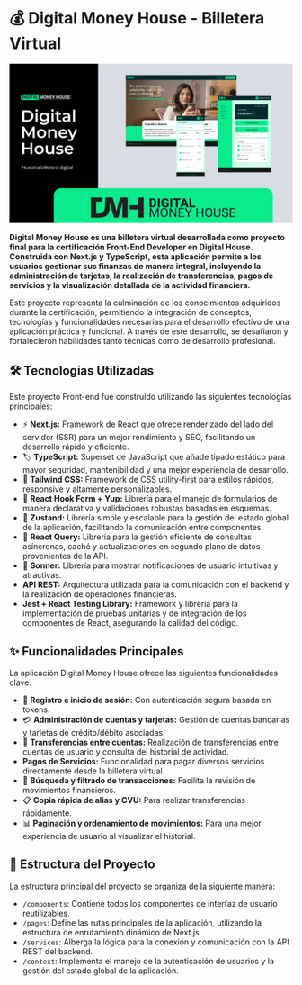 # 💰 Digital Money House - Billetera Virtual

![Portada](Cover.png)

**Digital Money House es una billetera virtual desarrollada como proyecto final para la certificación Front-End Developer en Digital House. Construida con Next.js y TypeScript, esta aplicación permite a los usuarios gestionar sus finanzas de manera integral, incluyendo la administración de tarjetas, la realización de transferencias, pagos de servicios y la visualización detallada de la actividad financiera.**

Este proyecto representa la culminación de los conocimientos adquiridos durante la certificación, permitiendo la integración de conceptos, tecnologías y funcionalidades necesarias para el desarrollo efectivo de una aplicación práctica y funcional. A través de este desarrollo, se desafiaron y fortalecieron habilidades tanto técnicas como de desarrollo profesional.

## 🛠️ Tecnologías Utilizadas

Este proyecto Front-end fue construido utilizando las siguientes tecnologías principales:

* ⚡ **Next.js:** Framework de React que ofrece renderizado del lado del servidor (SSR) para un mejor rendimiento y SEO, facilitando un desarrollo rápido y eficiente.
* 🏷️ **TypeScript:** Superset de JavaScript que añade tipado estático para mayor seguridad, mantenibilidad y una mejor experiencia de desarrollo.
* 🎨 **Tailwind CSS:** Framework de CSS utility-first para estilos rápidos, responsive y altamente personalizables.
* 📝 **React Hook Form + Yup:** Librería para el manejo de formularios de manera declarativa y validaciones robustas basadas en esquemas.
* 🔗 **Zustand:** Librería simple y escalable para la gestión del estado global de la aplicación, facilitando la comunicación entre componentes.
* 🔄 **React Query:** Librería para la gestión eficiente de consultas asíncronas, caché y actualizaciones en segundo plano de datos provenientes de la API.
* 🔔 **Sonner:** Librería para mostrar notificaciones de usuario intuitivas y atractivas.
* **API REST:** Arquitectura utilizada para la comunicación con el backend y la realización de operaciones financieras.
* **Jest + React Testing Library:** Framework y librería para la implementación de pruebas unitarias y de integración de los componentes de React, asegurando la calidad del código.

## ✨ Funcionalidades Principales

La aplicación Digital Money House ofrece las siguientes funcionalidades clave:

* 🔐 **Registro e inicio de sesión:** Con autenticación segura basada en tokens.
* 💳 **Administración de cuentas y tarjetas:** Gestión de cuentas bancarias y tarjetas de crédito/débito asociadas.
* 🔄 **Transferencias entre cuentas:** Realización de transferencias entre cuentas de usuario y consulta del historial de actividad.
* **Pagos de Servicios:** Funcionalidad para pagar diversos servicios directamente desde la billetera virtual.
* 🔎 **Búsqueda y filtrado de transacciones:** Facilita la revisión de movimientos financieros.
* 📋 **Copia rápida de alias y CVU:** Para realizar transferencias rápidamente.
* 📊 **Paginación y ordenamiento de movimientos:** Para una mejor experiencia de usuario al visualizar el historial.

## 📂 Estructura del Proyecto

La estructura principal del proyecto se organiza de la siguiente manera:

* `/components`: Contiene todos los componentes de interfaz de usuario reutilizables.
* `/pages`: Define las rutas principales de la aplicación, utilizando la estructura de enrutamiento dinámico de Next.js.
* `/services`: Alberga la lógica para la conexión y comunicación con la API REST del backend.
* `/context`: Implementa el manejo de la autenticación de usuarios y la gestión del estado global de la aplicación.
